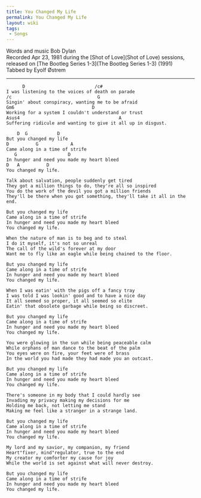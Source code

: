 ```yaml
---
title: You Changed My Life
permalink: You Changed My Life
layout: wiki
tags:
 - Songs
---
```


Words and music Bob Dylan  
Recorded Apr 23, 1981 during the [Shot of Love](Shot of Love)
sessions, released on [The Bootleg Series
1-3](The Bootleg Series 1-3) (1991)  
Tabbed by Eyolf Østrem

* * * * *

          D                          /c#
    I was listening to the voices of death on parade
    /c                                G
    Singin' about conspiracy, wanting me to be afraid
    Gm6                             D
    Working for a system I couldn't understand or trust
    Asus4                                     A
    Suffering ridicule and wanting to give it all up in disgust.

        D  G           D
    But you changed my life
    D          G            A
    Came along in a time of strife
       G                   D
    In hunger and need you made my heart bleed
    D   A          D
    You changed my life.

    Talk about salvation, people suddenly get tired
    They got a million things to do, they're all so inspired
    You do the work of the devil you got a million friends
    They'll be there when you got something, they'll take it all in the end.

    But you changed my life
    Came along in a time of strife
    In hunger and need you made my heart bleed
    You changed my life.

    When the nature of man is to beg and to steal
    I do it myself, it's not so unreal
    The call of the wild's forever at my door
    Want me to fly like an eagle while being chained to the floor.

    But you changed my life
    Came along in a time of strife
    In hunger and need you made my heart bleed
    You changed my life.

    When I was eatin' with the pigs off a fancy tray
    I was told I was lookin' good and to have a nice day
    It all seemed so proper, it all seemed so elite
    Eatin' that obsolete garbage while being so discreet.

    But you changed my life
    Came along in a time of strife
    In hunger and need you made my heart bleed
    You changed my life.

    You were glowing in the sun while being peaceable calm
    While orphans of man dance to the beat of the palm
    You eyes were on fire, your feet were of brass
    In the world you had made they had made you an outcast.

    But you changed my life
    Came along in a time of strife
    In hunger and need you made my heart bleed
    You changed my life.

    There's someone in my body that I could hardly see
    Invading my privacy making my decisions for me
    Holding me back, not letting me stand
    Making me feel like a stranger in a strange land.

    But you changed my life
    Came along in a time of strife
    In hunger and need you made my heart bleed
    You changed my life.

    My lord and my savior, my companion, my friend
    Heart"fixer, mind"regulator, true to the end
    My creator my comforter my cause for joy
    While the world is set against what will never destroy.

    But you changed my life
    Came along in a time of strife
    In hunger and need you made my heart bleed
    You changed my life.

